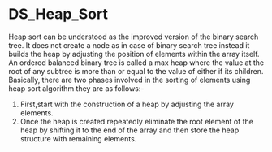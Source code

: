 # DS_Heap_Sort
Heap sort can be understood as the improved version of the binary search tree.
It does not create a node as in case of binary search tree instead it builds the heap by adjusting the position of elements within the array itself.
An ordered balanced binary tree is called a max heap where the value at the root of any subtree is more than or equal to the value of either if its children.
Basically, there are two phases involved in the sorting of elements using heap sort algorithm they are as follows:- 
1. First,start with the construction of a heap by adjusting the array elements.
2. Once the heap is created repeatedly eliminate the root element of the heap by shifting it to the end of the array and then store the heap structure with remaining elements.
